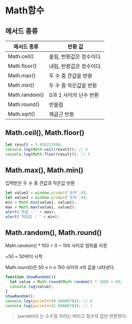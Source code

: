 # Math함수
## 메서드 종류

| 메서드 종류 | 반환 값 |
| --- | --- |
| Math.ceil() | 올림, 반환값은 정수이다. |
| Math.floor() | 내림, 반환값은 정수이다. |
| Math.max() | 두 수 중 큰값을 반환 |
| Math.min() | 두 수 중 작은값을 반환 |
| Math.random() | 0과 1 사이의 난수 반환 |
| Math.round() | 반올림 |
| Math.sqrt() | 제곱근 반환 |

## Math.ceil(), Math.floor()

```jsx
let result = 5.858213596;
console.log(Math.ceil(result)); // 6
console.log(Math.floor(result)); // 5
```

## Math.max(), Math.min()

입력받은 두 수 중 큰값과 작은값 반환

```jsx
let value1 = window.prompt('숫자',0);
let value2 = window.prompt('숫자',0);
min = Math.min(value1, value2);
max = Math.max(value1, value2);
alert('큰값 : ' + max);
alert('작은값 : ' + min);
```

## Math.random(), Math.round()

Math.random() * 100 = 0 ~ 100 사이로 범위를 지정

+50 = 50부터 시작

Math.round()은 50 ≤ n ≤ 150 사이의 n의 값을 나타낸다.

```jsx
function showRandom(){
  let value = Math.round(Math.random() * 100) + 50;
  console.log(value);
}
showRandom();
console.log(parseInt(0.0000678)); // 0
console.log(parseInt(1.0000678)); // 1
```

> parseInt() 는 소수점 자리는 버리고 정수의 값만 반환한다.
>
